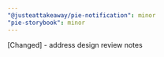 ```yaml
---
"@justeattakeaway/pie-notification": minor
"pie-storybook": minor
---
```


[Changed] - address design review notes
